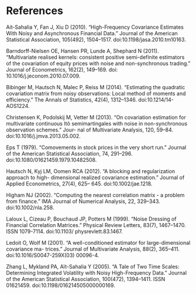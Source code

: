 # References

Ait-Sahalia Y, Fan J, Xiu D (2010). “High-Frequency Covariance Estimates With Noisy and
Asynchronous Financial Data.” Journal of the American Statistical Association, 105(492),
1504–1517. doi:10.1198/jasa.2010.tm10163.

Barndorff-Nielsen OE, Hansen PR, Lunde A, Shephard N (2011). “Multivariate realised
kernels: consistent positive semi-definite estimators of the covariation of equity prices with
noise and non-synchronous trading.” Journal of Econometrics, 162(2), 149–169. doi:
10.1016/j.jeconom.2010.07.009.

Bibinger M, Hautsch N, Malec P, Reiss M (2014). “Estimating the quadratic covariation
matrix from noisy observations: Local method of moments and efficiency.” The Annals of
Statistics, 42(4), 1312–1346. doi:10.1214/14-AOS1224.

Christensen K, Podolskij M, Vetter M (2013). “On covariation estimation for multivariate
continuous Itô semimartingales with noise in non-synchronous observation schemes.” Jour-
nal of Multivariate Analysis, 120, 59–84. doi:10.1016/j.jmva.2013.05.002.

Eps T (1979). “Comovements in stock prices in the very short run.” Journal of the American
Statistical Association, 74, 291–296. doi:10.1080/01621459.1979.10482508.

Hautsch N, Kyj LM, Oomen RCA (2012). “A blocking and regularization approach to high-
dimensional realized covariance estimation.” Journal of Applied Econometrics, 27(4), 625–
645. doi:10.1002/jae.1218.

Higham NJ (2002). “Computing the nearest correlation matrix - a problem from finance.”
IMA Journal of Numerical Analysis, 22, 329–343. doi:10.1002/nla.258.

Laloux L, Cizeau P, Bouchaud JP, Potters M (1999). “Noise Dressing of Financial Correlation
Matrices.” Physical Review Letters, 83(7), 1467–1470. ISSN 1079-7114. doi:10.1103/
physrevlett.83.1467.

Ledoit O, Wolf M (2001). “A well-conditioned estimator for large-dimensional covariance ma-
trices.” Journal of Multivariate Analysis, 88(2), 365–411. doi:10.1016/S0047-259X(03)
00096-4.

Zhang L, Mykland PA, Aït-Sahalia Y (2005). “A Tale of Two Time Scales: Determining
Integrated Volatility with Noisy High-Frequency Data.” Journal of the American Statistical
Association, 100(472), 1394–1411. ISSN 01621459. doi:10.1198/016214505000000169.
